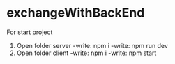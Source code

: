 # exchangeWithBackEnd
For start project 
1. Open folder server
  -write: npm i
  -write: npm run dev
2. Open folder client
  -write: npm i
  -write: npm start
